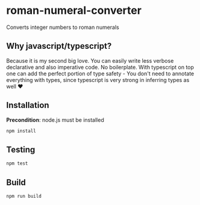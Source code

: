 # roman-numeral-converter
Converts integer numbers to roman numerals

## Why javascript/typescript?
Because it is my second big love. You can easily write less verbose declarative and also 
imperative code. No boilerplate. With typescript on top one can add the perfect portion
of type safety - You don't need to annotate everything with types, since typescript is
very strong in inferring types as well ❤️

## Installation
**Precondition**: node.js must be installed
```bash
npm install
```

## Testing
```bash
npm test
```

## Build
```bash
npm run build
```